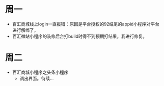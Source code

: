 # 周一
* 百汇商城线上login一直报错：原因是平台授权的92结尾的appid小程序对平台进行解绑了。
* 百汇微站小程序的装修后台打build时得不到预期打结果，我进行修复。

# 周二
* 百汇商城小程序之头条小程序
    - 调出界面。待续...
